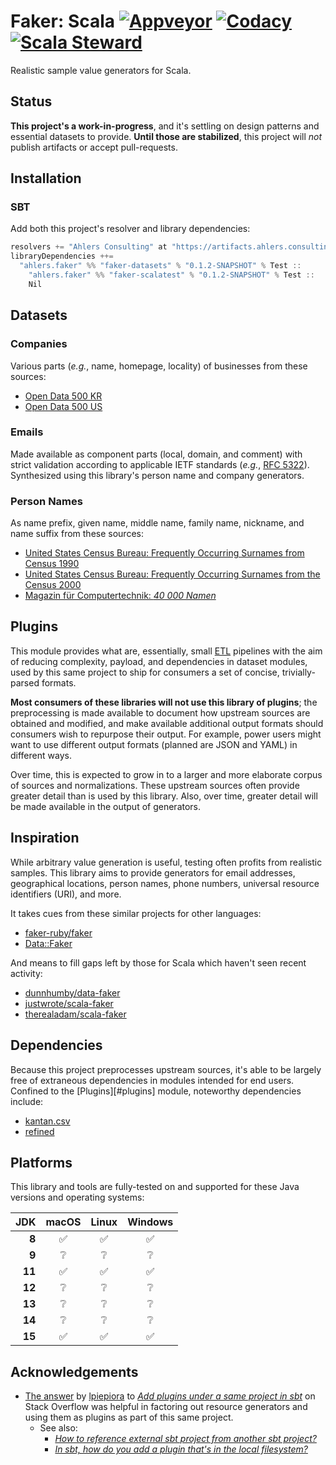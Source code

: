 # Faker: Scala [![Appveyor][appveyor-status-badge]][appveyor-build] [![Codacy][codacy-status-badge]][codacy-build] [![Scala Steward][scala-steward-status-badge]][scala-steward-overview]

Realistic sample value generators for Scala.

## Status

**This project's a work-in-progress**, and it's settling on design patterns and essential datasets to provide. **Until those are stabilized**, this project will _not_ publish artifacts or accept pull-requests.

## Installation

### SBT

Add both this project's resolver and library dependencies:

```scala
resolvers += "Ahlers Consulting" at "https://artifacts.ahlers.consulting/maven2"
libraryDependencies ++= 
  "ahlers.faker" %% "faker-datasets" % "0.1.2-SNAPSHOT" % Test ::
    "ahlers.faker" %% "faker-scalatest" % "0.1.2-SNAPSHOT" % Test ::
    Nil
```

## Datasets

### Companies

Various parts (_e.g._, name, homepage, locality) of businesses from these sources:

- [Open Data 500 KR](https://www.opendata500.com/kr/)
- [Open Data 500 US](https://www.opendata500.com/us/)

### Emails

Made available as component parts (local, domain, and comment) with strict validation according to applicable IETF standards (_e.g._, [RFC 5322][RFC-5322]). Synthesized using this library's person name and company generators.

### Person Names

As name prefix, given name, middle name, family name, nickname, and name suffix from these sources:

- [United States Census Bureau: Frequently Occurring Surnames from Census 1990](https://www.census.gov/topics/population/genealogy/data/1990_census/1990_census_namefiles.html)
- [United States Census Bureau: Frequently Occurring Surnames from the Census 2000](https://census.gov/topics/population/genealogy/data/2000_surnames.html)
- [Magazin für Computertechnik: _40 000 Namen_](https://www.heise.de/ct/ftp/07/17/182/)

## Plugins

This module provides what are, essentially, small [ETL][wikipedia-ETL] pipelines with the aim of reducing complexity, payload, and dependencies in dataset modules, used by this same project to ship for consumers a set of concise, trivially-parsed formats.

**Most consumers of these libraries will not use this library of plugins**; the preprocessing is made available to document how upstream sources are obtained and modified, and make available additional output formats should consumers wish to repurpose their output. For example, power users might want to use different output formats (planned are JSON and YAML) in different ways.

Over time, this is expected to grow in to a larger and more elaborate corpus of sources and normalizations. These upstream sources often provide greater detail than is used by this library. Also, over time, greater detail will be made available in the output of generators.

## Inspiration

While arbitrary value generation is useful, testing often profits from realistic samples. This library aims to provide generators for email addresses, geographical locations, person names, phone numbers, universal resource identifiers (URI), and more.

It takes cues from these similar projects for other languages:

- [faker-ruby/faker](https://github.com/faker-ruby/faker)
- [Data::Faker](https://metacpan.org/pod/Data::Faker)

And means to fill gaps left by those for Scala which haven't seen recent activity:

- [dunnhumby/data-faker](https://github.com/dunnhumby/data-faker)
- [justwrote/scala-faker](https://github.com/justwrote/scala-faker)
- [therealadam/scala-faker](https://github.com/therealadam/scala-faker)

## Dependencies

Because this project preprocesses upstream sources, it's able to be largely free of extraneous dependencies in modules intended for end users. Confined to the [Plugins][#plugins] module, noteworthy dependencies include: 

- [kantan.csv](https://github.com/nrinaudo/kantan.csv)
- [refined](https://github.com/fthomas/refined)

## Platforms

This library and tools are fully-tested on and supported for these Java versions and operating systems:

| JDK | macOS | Linux | Windows |
| ---: | :---: | :---: | :---: |
| **8** | :white_check_mark: | :white_check_mark: | :white_check_mark: | 
| **9** | :grey_question: | :grey_question: | :grey_question: | 
| **11** | :white_check_mark: | :white_check_mark: | :white_check_mark: |
| **12** | :grey_question: | :grey_question: | :grey_question: | 
| **13** | :grey_question: | :grey_question: | :grey_question: | 
| **14** | :grey_question: | :grey_question: | :grey_question: | 
| **15** | :white_check_mark: | :white_check_mark: | :white_check_mark: |

## Acknowledgements

- [The answer](https://stackoverflow.com/a/24871136/700420) by [lpiepiora](https://stackoverflow.com/users/480975/lpiepiora) to [_Add plugins under a same project in sbt_](https://stackoverflow.com/q/24864296/700420) on Stack Overflow was helpful in factoring out resource generators and using them as plugins as part of this same project.
  - See also:
    - [_How to reference external sbt project from another sbt project?_](https://stackoverflow.com/q/11653435)
    - [_In sbt, how do you add a plugin that's in the local filesystem?_](https://stackoverflow.com/q/8568821)

[appveyor-build]: https://ci.appveyor.com/project/michaelahlers/faker-scala
[appveyor-status-badge]: https://ci.appveyor.com/api/projects/status/erw16d62o5erwy95/branch/v0.0.x?svg=true

[codacy-build]: https://codacy.com/app/michaelahlers/faker-scala
[codacy-status-badge]: https://api.codacy.com/project/badge/Grade/73e169149c3d49c6b4b3c8f1e8c65dc1?branch=v0.0.x

[RFC-5322]: https://tools.ietf.org/html/rfc5322

[scala-steward-status-badge]: https://img.shields.io/badge/Scala_Steward-helping-blue.svg
[scala-steward-overview]: https://scala-steward.org

[wikipedia-ETL]: https://en.wikipedia.org/wiki/Extract,_transform,_load 
